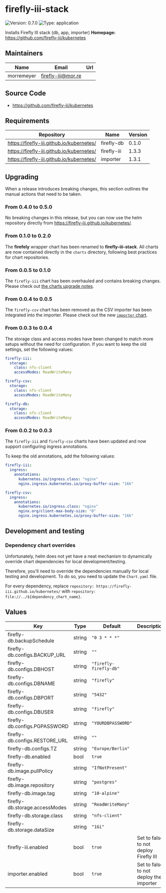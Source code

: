 # firefly-iii-stack

![Version: 0.7.0](https://img.shields.io/badge/Version-0.7.0-informational?style=flat-square) ![Type: application](https://img.shields.io/badge/Type-application-informational?style=flat-square)

Installs Firefly III stack (db, app, importer)
**Homepage:** <https://github.com/firefly-iii/kubernetes>
## Maintainers

| Name | Email | Url |
| ---- | ------ | --- |
| morremeyer | <firefly-iii@mor.re> |  |
## Source Code

* <https://github.com/firefly-iii/kubernetes>
## Requirements

| Repository | Name | Version |
|------------|------|---------|
| https://firefly-iii.github.io/kubernetes/ | firefly-db | 0.1.0 |
| https://firefly-iii.github.io/kubernetes/ | firefly-iii | 1.3.3 |
| https://firefly-iii.github.io/kubernetes/ | importer | 1.3.1 |

## Upgrading

When a release introduces breaking changes, this section outlines the manual actions that need to be taken.

### From 0.4.0 to 0.5.0

No breaking changes in this release, but you can now use the helm repository directly from https://firefly-iii.github.io/kubernetes/.

### From 0.1.0 to 0.2.0

The **firefely** wrapper chart has been renamed to **firefly-iii-stack**. All charts are now contained directly in the `charts` directory, following best practices for chart repositories.

### From 0.0.5 to 0.1.0

The `firefly-iii` chart has been overhauled and contains breaking changes. Please check out [the charts upgrade notes](charts/firefly-iii/README.md#from-004-to-100).

### From 0.0.4 to 0.0.5

The `firefly-csv` chart has been removed as the CSV importer has been integrated into the importer. Please check out the new [`importer` chart](charts/importer/README.md).

### From 0.0.3 to 0.0.4

The storage class and access modes have been changed to match more setups without the need for configuration. If you want to keep the old settings, set the following values:

```yaml
firefly-iii:
  storage:
    class: nfs-client
    accessModes: ReadWriteMany

firefly-csv:
  storage:
    class: nfs-client
    accessModes: ReadWriteMany

firefly-db:
  storage:
    class: nfs-client
    accessModes: ReadWriteMany
```

### From 0.0.2 to 0.0.3

The `firefly-iii` and `firefly-csv` charts have been updated and now support configuring ingress annotations.

To keep the old annotations, add the following values:

```yaml
firefly-iii:
  ingress:
    annotations:
      kubernetes.io/ingress.class: "nginx"
      nginx.ingress.kubernetes.io/proxy-buffer-size: "16k"

firefly-csv:
  ingress:
    annotations:
      kubernetes.io/ingress.class: "nginx"
      nginx.org/client-max-body-size: "0"
      nginx.ingress.kubernetes.io/proxy-buffer-size: "16k"
```

## Development and testing

### Dependency chart overrides

Unfortunately, helm does not yet have a neat mechanism to dynamically override chart dependencies for local development/testing.

Therefore, you'll need to override the dependencies manually for local testing and development. To do so, you need to update the `Chart.yaml` file.

For every dependency, replace `repository: https://firefly-iii.github.io/kubernetes/` with `repository: file://../${dependency_chart_name}`.

## Values

| Key | Type | Default | Description |
|-----|------|---------|-------------|
| firefly-db.backupSchedule | string | `"0 3 * * *"` |  |
| firefly-db.configs.BACKUP_URL | string | `""` |  |
| firefly-db.configs.DBHOST | string | `"firefly-firefly-db"` |  |
| firefly-db.configs.DBNAME | string | `"firefly"` |  |
| firefly-db.configs.DBPORT | string | `"5432"` |  |
| firefly-db.configs.DBUSER | string | `"firefly"` |  |
| firefly-db.configs.PGPASSWORD | string | `"YOURDBPASSWORD"` |  |
| firefly-db.configs.RESTORE_URL | string | `""` |  |
| firefly-db.configs.TZ | string | `"Europe/Berlin"` |  |
| firefly-db.enabled | bool | `true` |  |
| firefly-db.image.pullPolicy | string | `"IfNotPresent"` |  |
| firefly-db.image.repository | string | `"postgres"` |  |
| firefly-db.image.tag | string | `"10-alpine"` |  |
| firefly-db.storage.accessModes | string | `"ReadWriteMany"` |  |
| firefly-db.storage.class | string | `"nfs-client"` |  |
| firefly-db.storage.dataSize | string | `"1Gi"` |  |
| firefly-iii.enabled | bool | `true` | Set to false to not deploy Firefly III |
| importer.enabled | bool | `true` | Set to false to not deploy the importer |
